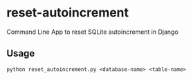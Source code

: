 # reset-autoincrement
Command Line App to reset SQLite autoincrement in Django

## Usage
`python reset_autoincrement.py <database-name> <table-name>`
